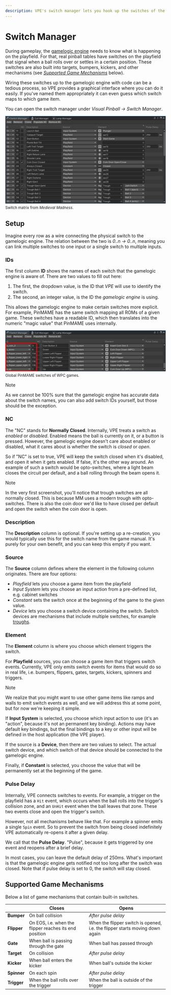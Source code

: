 ```yaml
---
description: VPE's switch manager lets you hook up the switches of the playfield to the gamelogic engine.
---
```

# Switch Manager

During gameplay, the [gamelogic engine](~/creators-guide/manual/gamelogic-engine.md) needs to know what is happening on the playfield. For that, real pinball tables have switches on the playfield that signal when a ball rolls over or settles in a certain position. These switches are also built into targets, bumpers, kickers, and other mechanisms (see *[Supported Game Mechanisms](#supported-game-mechanisms)* below).

Wiring these switches up to the gamelogic engine with code can be a tedious process, so VPE provides a graphical interface where you can do it easily. If you've named them appropriately it can even guess which switch maps to which game item.

You can open the switch manager under *Visual Pinball -> Switch Manager*.

![Switch Manager](switch-manager.png)
<small>Switch matrix from *Medieval Madness*.</small>

## Setup

Imagine every row as a wire connecting the physical switch to the gamelogic engine. The relation between the two is *0..n -> 0..n*, meaning you can link multiple switches to one input or a single switch to multiple inputs.

### IDs

The first column **ID** shows the names of each switch that the gamelogic engine is aware of. There are two values to fill out here:

1. The first, the dropdown value, is the ID that *VPE* will use to identify the switch. 
2. The second, an integer value, is the ID the *gamelogic engine* is using.

This allows the gamelogic engine to make certain switches more explicit. For example, PinMAME has the same switch mapping all ROMs of a given game. These switches have a readable ID, which then translates into the numeric "magic value" that PinMAME uses internally.

![Switch Manager](switch-manager-ids.png)
<small>Global PinMAME switches of WPC games.</small>

> [!note]
> As we cannot be 100% sure that the gamelogic engine has accurate data about the switch names, you can also add switch IDs yourself, but those should be the exception.

### NC

The "NC" stands for **Normally Closed**. Internally, VPE treats a switch as *enabled* or *disabled*. Enabled means the ball is currently on it, or a button is pressed. However, the gamelogic engine doesn't care about enabled or disabled, what it cares about is whether the switch is *closed* or *open*.

So if "NC" is set to true, VPE will keep the switch closed when it's disabled, and open it when it gets enabled. If false, it's the other way around. An example of such a switch would be opto-switches, where a light beam closes the circuit per default, and a ball rolling through the beam opens it.

> [!note]
> In the very first screenshot, you'll notice that trough switches are all normally closed. This is because MM uses a modern trough with opto-switches. There is also the coin door we'd like to have closed per default and open the switch when the coin door is open.

### Description

The **Description** column is optional. If you're setting up a re-creation, you would typically use this for the switch name from the game manual. It's purely for your own benefit, and you can keep this empty if you want.

### Source

The **Source** column defines where the element in the following column originates. There are four options:

- *Playfield* lets you choose a game item from the playfield
- *Input System* lets you choose an input action from a pre-defined list, e.g. cabinet switches
- *Constant* sets the switch once at the beginning of the game to the given value.
- *Device* lets you choose a switch device containing the switch. Switch devices are mechanisms that include multiple switches, for example [troughs](../manual/mechanisms/troughs.md).


### Element

The **Element** column is where you choose which element triggers the switch. 

For **Playfield** sources, you can choose a game item that triggers switch events. Currently, VPE only emits switch events for items that would do so in real life, i.e. bumpers, flippers, gates, targets, kickers, spinners and triggers. 

> [!note]
> We realize that you might want to use other game items like ramps and walls to emit switch events as well, and we will address this at some point, but for now we're keeping it simple.

If **Input System** is selected, you choose which input action to use (it's an "action", because it's not an permanent key binding). Actions may have default key bindings, but the final bindings to a key or other input will be defined in the host application (the VPE player).

If the source is a **Device**, then there are two values to select. The actual switch device, and which switch of that device should be connected to the gamelogic engine.

Finally, if **Constant** is selected, you choose the value that will be permanently set at the beginning of the game.

### Pulse Delay

Internally, VPE connects switches to events. For example, a trigger on the playfield has a `Hit` event, which occurs when the ball rolls into the trigger's collision zone, and an `UnHit` event when the ball leaves that zone. These two events close and open the trigger's switch.

However, not all mechanisms behave like that. For example a spinner emits a single `Spin` event. So to prevent the switch from being closed indefinitely VPE automatically re-opens it after a given delay.

We call that the **Pulse Delay**. "Pulse", because it gets triggered by one event and reopens after a brief delay. 

In most cases, you can leave the default delay of 250ms. What's important is that the gamelogic engine gets notified not too long after the switch was closed. Note that if pulse delay is set to 0, the switch will stay closed.

## Supported Game Mechanisms

Below a list of game mechanisms that contain built-in switches.

|             | Closes                                                  | Opens                                                                         |
|-------------|--------------------------------------------------------|------------------------------------------------------------------------------|
| **Bumper**  | On ball collision                                      | *After pulse delay*                                                    |
| **Flipper** | On EOS, i.e. when the flipper reaches its end position | When the flipper switch is opened, i.e. the flipper starts moving down again |
| **Gate**    | When ball is passing through the gate                  | When ball has passed through                                                 |
| **Target**  | On collision                                           | *After pulse delay*                                                    |
| **Kicker**  | When ball enters the kicker                         | When ball's outside the kicker                                               |
| **Spinner** | On each spin                                           | *After pulse delay*                                                    |
| **Trigger** | When the ball rolls over the trigger                   | When the ball is outside of the trigger                                      |